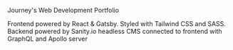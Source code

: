 Journey's Web Development Portfolio

Frontend powered by React & Gatsby. Styled with Tailwind CSS and SASS.
Backend powered by Sanity.io headless CMS connected to frontend with GraphQL and Apollo server
